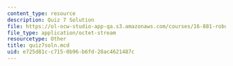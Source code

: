 ```yaml
---
content_type: resource
description: Quiz 7 Solution
file: https://ol-ocw-studio-app-qa.s3.amazonaws.com/courses/16-881-robust-system-design-summer-1998/e725d81cc7150b96b6fd28ac4621487c_quiz7soln.mcd
file_type: application/octet-stream
resourcetype: Other
title: quiz7soln.mcd
uid: e725d81c-c715-0b96-b6fd-28ac4621487c
---
```

